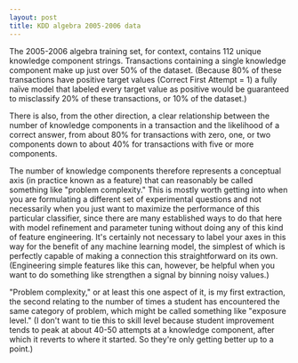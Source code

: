 ```yaml
---
layout: post
title: KDD algebra 2005-2006 data 
---
```


The 2005-2006 algebra training set, for context, contains 112 unique knowledge component strings. Transactions containing a single knowledge component make up just over 50% of the dataset. (Because 80% of these transactions have positive target values (Correct First Attempt = 1) a fully naïve model that labeled every target value as positive would be guaranteed to misclassify 20% of these transactions, or 10% of the dataset.) 

There is also, from the other direction, a clear relationship between the number of knowledge components in a transaction and the likelihood of a correct answer, from about 80% for transactions with zero, one, or two components down to about 40% for transactions with five or more components. 

The number of knowledge components therefore represents a conceptual axis (in practice known as a feature) that can reasonably be called something like "problem complexity." This is mostly worth getting into when you are formulating a different set of experimental questions and not necessarily when you just want to maximize the performance of this particular classifier, since there are many established ways to do that here with model refinement and parameter tuning without doing any of this kind of feature engineering. It's certainly not necessary to label your axes in this way for the benefit of any machine learning model, the simplest of which is perfectly capable of making a connection this straightforward on its own. (Engineering simple features like this can, however, be helpful when you want to do something like strengthen a signal by binning noisy values.) 

"Problem complexity," or at least this one aspect of it, is my first extraction, the second relating to the number of times a student has encountered the same category of problem, which might be called something like "exposure level." (I don't want to tie this to skill level because student improvement tends to peak at about 40-50 attempts at a knowledge component, after which it reverts to where it started. So they're only getting better up to a point.)
